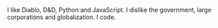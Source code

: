I like Diablo, D&D, Python and JavaScript. I dislike the government, large corporations and globalization.
I code.



